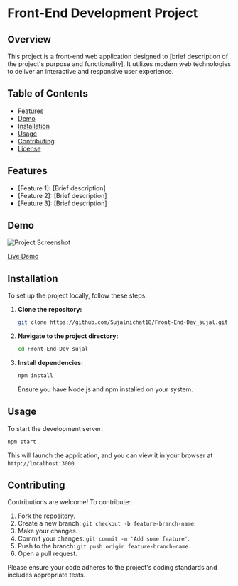 # Front-End Development Project

## Overview

This project is a front-end web application designed to [brief description of the project's purpose and functionality]. It utilizes modern web technologies to deliver an interactive and responsive user experience.

## Table of Contents

- [Features](#features)
- [Demo](#demo)
- [Installation](#installation)
- [Usage](#usage)
- [Contributing](#contributing)
- [License](#license)

## Features

- [Feature 1]: [Brief description]
- [Feature 2]: [Brief description]
- [Feature 3]: [Brief description]

## Demo

![Project Screenshot](path/to/screenshot.png)

[Live Demo](https://your-live-demo-link.com)

## Installation

To set up the project locally, follow these steps:

1. **Clone the repository:**

   ```bash
   git clone https://github.com/Sujalnichat18/Front-End-Dev_sujal.git
   ```


2. **Navigate to the project directory:**

   ```bash
   cd Front-End-Dev_sujal
   ```


3. **Install dependencies:**

   ```bash
   npm install
   ```


   Ensure you have Node.js and npm installed on your system.

## Usage

To start the development server:


```bash
npm start
```


This will launch the application, and you can view it in your browser at `http://localhost:3000`.

## Contributing

Contributions are welcome! To contribute:

1. Fork the repository.
2. Create a new branch: `git checkout -b feature-branch-name`.
3. Make your changes.
4. Commit your changes: `git commit -m 'Add some feature'`.
5. Push to the branch: `git push origin feature-branch-name`.
6. Open a pull request.

Please ensure your code adheres to the project's coding standards and includes appropriate tests.
